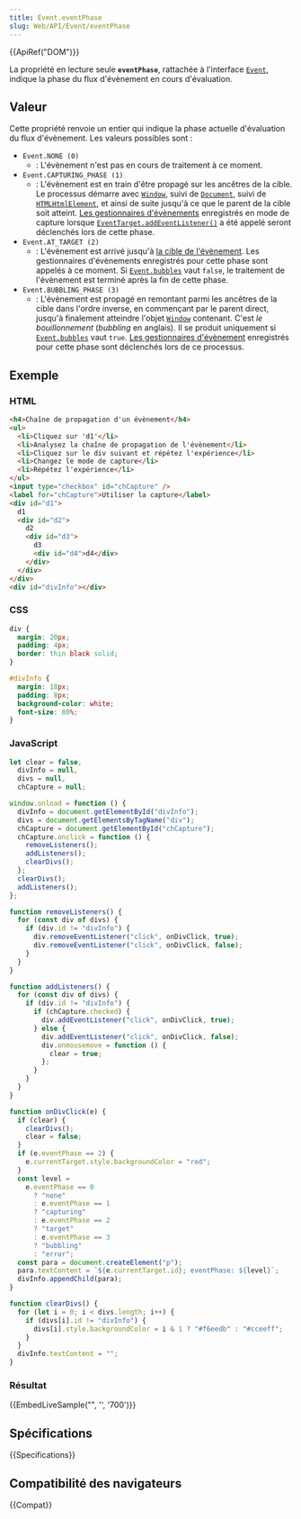 ```yaml
---
title: Event.eventPhase
slug: Web/API/Event/eventPhase
---
```


{{ApiRef("DOM")}}

La propriété en lecture seule **`eventPhase`**, rattachée à l'interface [`Event`](/fr/docs/Web/API/Event), indique la phase du flux d'évènement en cours d'évaluation.

## Valeur

Cette propriété renvoie un entier qui indique la phase actuelle d'évaluation du flux d'évènement. Les valeurs possibles sont&nbsp;:

- `Event.NONE (0)`
  - : L'évènement n'est pas en cours de traitement à ce moment.
- `Event.CAPTURING_PHASE (1)`
  - : L'évènement est en train d'être propagé sur les ancêtres de la cible. Le processus démarre avec [`Window`](/fr/docs/Web/API/Window), suivi de [`Document`](/fr/docs/Web/API/Document), suivi de [`HTMLHtmlElement`](/fr/docs/Web/API/HTMLHtmlElement), et ainsi de suite jusqu'à ce que le parent de la cible soit atteint. [Les gestionnaires d'évènements](/fr/docs/Web/API/EventTarget/addEventListener) enregistrés en mode de capture lorsque [`EventTarget.addEventListener()`](/fr/docs/Web/API/EventTarget/addEventListener) a été appelé seront déclenchés lors de cette phase.
- `Event.AT_TARGET (2)`
  - : L'évènement est arrivé jusqu'à [la cible de l'évènement](/fr/docs/Web/API/EventTarget). Les gestionnaires d'évènements enregistrés pour cette phase sont appelés à ce moment. Si [`Event.bubbles`](/fr/docs/Web/API/Event/bubbles) vaut `false`, le traitement de l'évènement est terminé après la fin de cette phase.
- `Event.BUBBLING_PHASE (3)`
  - : L'évènement est propagé en remontant parmi les ancêtres de la cible dans l'ordre inverse, en commençant par le parent direct, jusqu'à finalement atteindre l'objet [`Window`](/fr/docs/Web/API/Window) contenant. C'est _le bouillonnement_ (<i lang="en">bubbling</i> en anglais). Il se produit uniquement si [`Event.bubbles`](/fr/docs/Web/API/Event/bubbles) vaut `true`. [Les gestionnaires d'évènement](/fr/docs/Web/API/EventTarget/addEventListener) enregistrés pour cette phase sont déclenchés lors de ce processus.

## Exemple

### HTML

```html
<h4>Chaîne de propagation d'un évènement</h4>
<ul>
  <li>Cliquez sur 'd1'</li>
  <li>Analysez la chaîne de propagation de l'évènement</li>
  <li>Cliquez sur le div suivant et répétez l'expérience</li>
  <li>Changez le mode de capture</li>
  <li>Répétez l'expérience</li>
</ul>
<input type="checkbox" id="chCapture" />
<label for="chCapture">Utiliser la capture</label>
<div id="d1">
  d1
  <div id="d2">
    d2
    <div id="d3">
      d3
      <div id="d4">d4</div>
    </div>
  </div>
</div>
<div id="divInfo"></div>
```

### CSS

```css
div {
  margin: 20px;
  padding: 4px;
  border: thin black solid;
}

#divInfo {
  margin: 18px;
  padding: 8px;
  background-color: white;
  font-size: 80%;
}
```

### JavaScript

```js
let clear = false,
  divInfo = null,
  divs = null,
  chCapture = null;

window.onload = function () {
  divInfo = document.getElementById("divInfo");
  divs = document.getElementsByTagName("div");
  chCapture = document.getElementById("chCapture");
  chCapture.onclick = function () {
    removeListeners();
    addListeners();
    clearDivs();
  };
  clearDivs();
  addListeners();
};

function removeListeners() {
  for (const div of divs) {
    if (div.id != "divInfo") {
      div.removeEventListener("click", onDivClick, true);
      div.removeEventListener("click", onDivClick, false);
    }
  }
}

function addListeners() {
  for (const div of divs) {
    if (div.id != "divInfo") {
      if (chCapture.checked) {
        div.addEventListener("click", onDivClick, true);
      } else {
        div.addEventListener("click", onDivClick, false);
        div.onmousemove = function () {
          clear = true;
        };
      }
    }
  }
}

function onDivClick(e) {
  if (clear) {
    clearDivs();
    clear = false;
  }
  if (e.eventPhase == 2) {
    e.currentTarget.style.backgroundColor = "red";
  }
  const level =
    e.eventPhase == 0
      ? "none"
      : e.eventPhase == 1
      ? "capturing"
      : e.eventPhase == 2
      ? "target"
      : e.eventPhase == 3
      ? "bubbling"
      : "error";
  const para = document.createElement("p");
  para.textContent = `${e.currentTarget.id}; eventPhase: ${level}`;
  divInfo.appendChild(para);
}

function clearDivs() {
  for (let i = 0; i < divs.length; i++) {
    if (divs[i].id != "divInfo") {
      divs[i].style.backgroundColor = i & 1 ? "#f6eedb" : "#cceeff";
    }
  }
  divInfo.textContent = "";
}
```

### Résultat

{{EmbedLiveSample("", '', '700')}}

## Spécifications

{{Specifications}}

## Compatibilité des navigateurs

{{Compat}}
